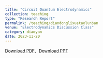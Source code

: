 ```yaml
---
title: "Circuit Quantum Electrodynamics"
collection: teaching
type: "Research Report"
permalink: /teaching/diandonglixuetaolunban
venue: "Electrodynamics Discussion Class"
category: diaoyan
date: 2023-11-20
---
```


[Download PDF](http://ShangrunLu666.github.io/files/路尚润电动力学讨论班.pdf)、[Download PPT](http://ShangrunLu666.github.io/files/电动讨论班电路量子电动力学ppt.pdf)
